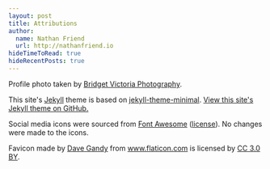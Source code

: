 ```yaml
---
layout: post
title: Attributions
author:
  name: Nathan Friend
  url: http://nathanfriend.io
hideTimeToRead: true
hideRecentPosts: true
---
```


<p>
  Profile photo taken by <a href="https://www.bridgetvictoria.ca/">Bridget Victoria Photography</a>.
</p>

<p>
  This site's
  <a href="https://jekyllrb.com/">Jekyll</a>
  theme is based on
  <a href="https://github.com/pages-themes/minimal">jekyll-theme-minimal</a>.
  <a href="https://github.com/nfriend/website-3.0">View this site's Jekyll theme on GitHub.</a>
</p>

<p>
  Social media icons were sourced from
  <a href="https://fontawesome.com/">Font Awesome</a>
  (<a href="https://fontawesome.com/license">license</a>).
  No changes were made to the icons.
</p>

<p>
  <div>
    Favicon made by <a href="https://www.flaticon.com/authors/dave-gandy" title="Dave Gandy">Dave Gandy</a> 
    from <a href="https://www.flaticon.com/" title="Flaticon">www.flaticon.com</a> 
    is licensed by <a href="http://creativecommons.org/licenses/by/3.0/" title="Creative Commons BY 3.0" target="_blank">CC 3.0 BY</a>.
  </div>
</p>
